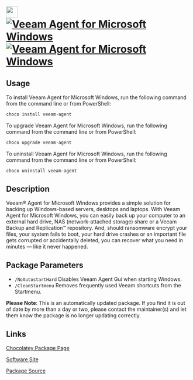 ﻿# <img src="https://cdn.jsdelivr.net/gh/mkevenaar/chocolatey-packages@1aa81f0b9fe0360a5736ecb9fa164bb3eb68cc35/icons/veeam-agent.png" width="32" height="32"/> [![Veeam Agent for Microsoft Windows](https://img.shields.io/chocolatey/v/veeam-agent.svg?label=Veeam+Agent+for+Microsoft+Windows)](https://community.chocolatey.org/packages/veeam-agent) [![Veeam Agent for Microsoft Windows](https://img.shields.io/chocolatey/dt/veeam-agent.svg)](https://community.chocolatey.org/packages/veeam-agent)

## Usage

To install Veeam Agent for Microsoft Windows, run the following command from the command line or from PowerShell:

```powershell
choco install veeam-agent
```

To upgrade Veeam Agent for Microsoft Windows, run the following command from the command line or from PowerShell:

```powershell
choco upgrade veeam-agent
```

To uninstall Veeam Agent for Microsoft Windows, run the following command from the command line or from PowerShell:

```powershell
choco uninstall veeam-agent
```

## Description


Veeam® Agent for Microsoft Windows provides a simple solution for backing up Windows-based servers, desktops and laptops. With Veeam Agent for Microsoft Windows, you can easily back up your computer to an external hard drive, NAS (network-attached storage) share or a Veeam Backup and Replication™ repository. And, should ransomware encrypt your files, your system fails to boot, your hard drive crashes or an important file gets corrupted or accidentally deleted, you can recover what you need in minutes — like it never happened.

## Package Parameters

- `/NoAutostartHard` Disables Veeam Agent Gui when starting Windows.
- `/CleanStartmenu` Removes frequently used Veeam shortcuts from the Startmenu.

**Please Note**: This is an automatically updated package. If you find it is
out of date by more than a day or two, please contact the maintainer(s) and
let them know the package is no longer updating correctly.


## Links

[Chocolatey Package Page](https://community.chocolatey.org/packages/veeam-agent)

[Software Site](https://www.veeam.com/windows-cloud-server-backup-agent.html)

[Package Source](https://github.com/mkevenaar/chocolatey-packages/tree/master/automatic/veeam-agent)

